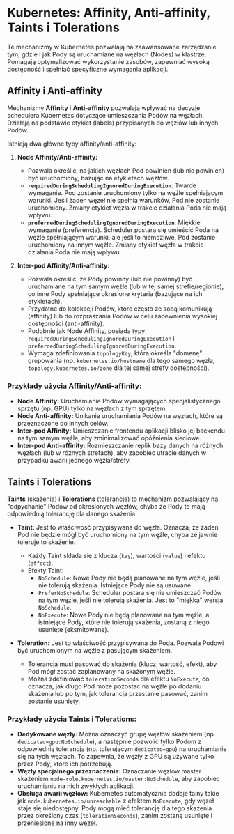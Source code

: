 # Kubernetes: Affinity, Anti-affinity, Taints i Tolerations

Te mechanizmy w Kubernetes pozwalają na zaawansowane zarządzanie tym, gdzie i jak Pody są uruchamiane na węzłach (Nodes) w klastrze. Pomagają optymalizować wykorzystanie zasobów, zapewniać wysoką dostępność i spełniać specyficzne wymagania aplikacji.

## Affinity i Anti-affinity

Mechanizmy **Affinity** i **Anti-affinity** pozwalają wpływać na decyzje schedulera Kubernetes dotyczące umieszczania Podów na węzłach. Działają na podstawie etykiet (labels) przypisanych do węzłów lub innych Podów.

Istnieją dwa główne typy affinity/anti-affinity:

1.  **Node Affinity/Anti-affinity:**
    *   Pozwala określić, na jakich węzłach Pod powinien (lub nie powinien) być uruchomiony, bazując na etykietach węzłów.
    *   **`requiredDuringSchedulingIgnoredDuringExecution`**: Twarde wymaganie. Pod zostanie uruchomiony tylko na węźle spełniającym warunki. Jeśli żaden węzeł nie spełnia warunków, Pod nie zostanie uruchomiony. Zmiany etykiet węzła w trakcie działania Poda nie mają wpływu.
    *   **`preferredDuringSchedulingIgnoredDuringExecution`**: Miękkie wymaganie (preferencja). Scheduler postara się umieścić Poda na węźle spełniającym warunki, ale jeśli to niemożliwe, Pod zostanie uruchomiony na innym węźle. Zmiany etykiet węzła w trakcie działania Poda nie mają wpływu.

2.  **Inter-pod Affinity/Anti-affinity:**
    *   Pozwala określić, że Pody powinny (lub nie powinny) być uruchamiane na tym samym węźle (lub w tej samej strefie/regionie), co inne Pody spełniające określone kryteria (bazujące na ich etykietach).
    *   Przydatne do kolokacji Podów, które często ze sobą komunikują (affinity) lub do rozpraszania Podów w celu zapewnienia wysokiej dostępności (anti-affinity).
    *   Podobnie jak Node Affinity, posiada typy `requiredDuringSchedulingIgnoredDuringExecution` i `preferredDuringSchedulingIgnoredDuringExecution`.
    *   Wymaga zdefiniowania `topologyKey`, która określa "domenę" grupowania (np. `kubernetes.io/hostname` dla tego samego węzła, `topology.kubernetes.io/zone` dla tej samej strefy dostępności).

### Przykłady użycia Affinity/Anti-affinity:
*   **Node Affinity:** Uruchamianie Podów wymagających specjalistycznego sprzętu (np. GPU) tylko na węzłach z tym sprzętem.
*   **Node Anti-affinity:** Unikanie uruchamiania Podów na węzłach, które są przeznaczone do innych celów.
*   **Inter-pod Affinity:** Umieszczanie frontendu aplikacji blisko jej backendu na tym samym węźle, aby zminimalizować opóźnienia sieciowe.
*   **Inter-pod Anti-affinity:** Rozmieszczanie replik bazy danych na różnych węzłach (lub w różnych strefach), aby zapobiec utracie danych w przypadku awarii jednego węzła/strefy.

## Taints i Tolerations

**Taints** (skażenia) i **Tolerations** (tolerancje) to mechanizm pozwalający na "odpychanie" Podów od określonych węzłów, chyba że Pody te mają odpowiednią tolerancję dla danego skażenia.

*   **Taint:** Jest to właściwość przypisywana do węzła. Oznacza, że żaden Pod nie będzie mógł być uruchomiony na tym węźle, chyba że jawnie toleruje to skażenie.
    *   Każdy Taint składa się z klucza (`key`), wartości (`value`) i efektu (`effect`).
    *   Efekty Taint:
        *   `NoSchedule`: Nowe Pody nie będą planowane na tym węźle, jeśli nie tolerują skażenia. Istniejące Pody nie są usuwane.
        *   `PreferNoSchedule`: Scheduler postara się nie umieszczać Podów na tym węźle, jeśli nie tolerują skażenia. Jest to "miękka" wersja `NoSchedule`.
        *   `NoExecute`: Nowe Pody nie będą planowane na tym węźle, a istniejące Pody, które nie tolerują skażenia, zostaną z niego usunięte (eksmitowane).

*   **Toleration:** Jest to właściwość przypisywana do Poda. Pozwala Podowi być uruchomionym na węźle z pasującym skażeniem.
    *   Tolerancja musi pasować do skażenia (klucz, wartość, efekt), aby Pod mógł zostać zaplanowany na skażonym węźle.
    *   Można zdefiniować `tolerationSeconds` dla efektu `NoExecute`, co oznacza, jak długo Pod może pozostać na węźle po dodaniu skażenia lub po tym, jak tolerancja przestanie pasować, zanim zostanie usunięty.

### Przykłady użycia Taints i Tolerations:
*   **Dedykowane węzły:** Można oznaczyć grupę węzłów skażeniem (np. `dedicated=gpu:NoSchedule`), a następnie pozwolić tylko Podom z odpowiednią tolerancją (np. tolerującym `dedicated=gpu`) na uruchamianie się na tych węzłach. To zapewnia, że węzły z GPU są używane tylko przez Pody, które ich potrzebują.
*   **Węzły specjalnego przeznaczenia:** Oznaczanie węzłów master skażeniem `node-role.kubernetes.io/master:NoSchedule`, aby zapobiec uruchamianiu na nich zwykłych aplikacji.
*   **Obsługa awarii węzłów:** Kubernetes automatycznie dodaje tainy takie jak `node.kubernetes.io/unreachable` z efektem `NoExecute`, gdy węzeł staje się niedostępny. Pody mogą mieć tolerancję dla tego skażenia przez określony czas (`tolerationSeconds`), zanim zostaną usunięte i przeniesione na inny węzeł.
